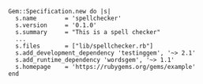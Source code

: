     Gem::Specification.new do |s|  
      s.name        = 'spellchecker'
      s.version     = '0.1.0'
      s.summary     = "This is a spell checker"
      ...
      s.files       = ["lib/spellchecker.rb"]
      s.add_development_dependency 'testinggem', '~> 2.1'
      s.add_runtime_dependency 'wordsgem', '~> 1.1'
      s.homepage    = 'https://rubygems.org/gems/example'
    end  
